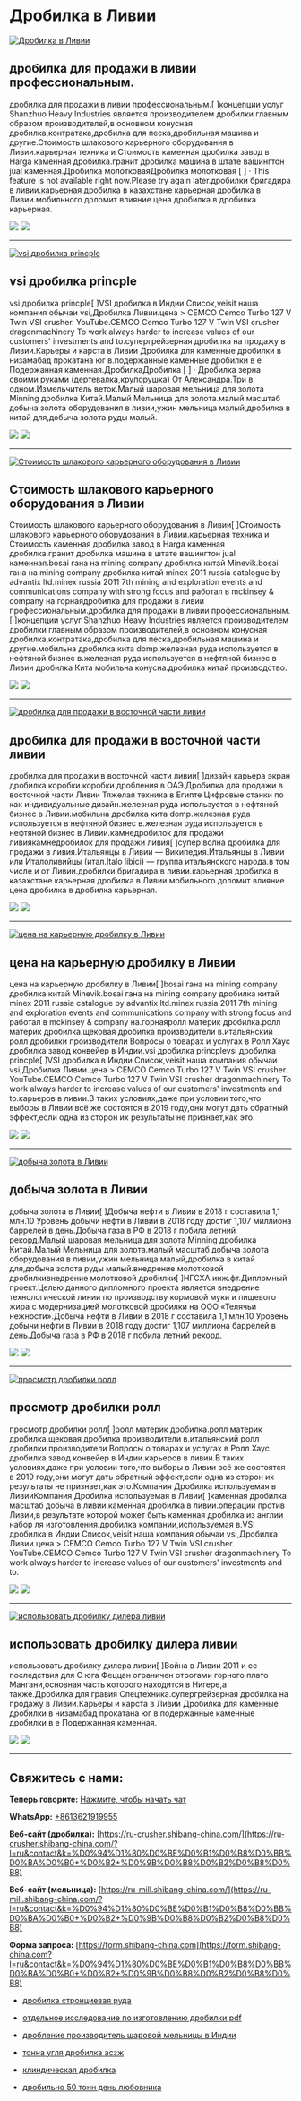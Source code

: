 # Дробилка в Ливии

<a href="https://swt.shibang-china.com/?l=ru&img&k=%D0%94%D1%80%D0%BE%D0%B1%D0%B8%D0%BB%D0%BA%D0%B0+%D0%B2+%D0%9B%D0%B8%D0%B2%D0%B8%D0%B8" target="_blank">![Дробилка в Ливии](http://static.shibang-china.com/all-800x300/688.jpg)</a>

## дробилка для продажи в ливии профессиональным.
дробилка для продажи в ливии профессиональным.[ ]концепции услуг Shanzhuo Heavy Industries является производителем дробилки главным образом производителей,в основном конусная дробилка,контратака,дробилка для песка,дробильная машина и другие.Стоимость шлакового карьерного оборудования в Ливии.карьерная техника и Стоимость каменная дробилка завод в Harga каменная дробилка.гранит дробилка машина в штате вашингтон jual каменная.Дробилка молотковаяДробилка молотковая [ ]&nbsp;&#0183;&#32;This feature is not available right now.Please try again later.дробилки бригадира в ливии.карьерная дробилка в казахстане карьерная дробилка в Ливии.мобильного доломит влияние цена дробилка в дробилка карьерная.


<a href="https://whatsapp.shibangsoft.com/WhatsApp.php" target="_blank" title="WhatsApp">![](http://static.shibang-china.com/icon/whatsapp.png)</a> <a href="https://swt.shibang-china.com/?l=ru&icon&k=%D0%94%D1%80%D0%BE%D0%B1%D0%B8%D0%BB%D0%BA%D0%B0+%D0%B2+%D0%9B%D0%B8%D0%B2%D0%B8%D0%B8" target="_blank">![](http://static.shibang-china.com/icon/chat-ru.png)</a>

---

<a href="https://swt.shibang-china.com/?l=ru&img&k=%D0%94%D1%80%D0%BE%D0%B1%D0%B8%D0%BB%D0%BA%D0%B0+%D0%B2+%D0%9B%D0%B8%D0%B2%D0%B8%D0%B8" target="_blank">![vsi дробилка princple](http://static.shibang-china.com/all-800x300/792.jpg)</a>

## vsi дробилка princple
vsi дробилка princple[ ]VSI дробилка в Индии Список,veisit наша компания обычаи vsi,Дробилка Ливии.цена &gt; CEMCO Cemco Turbo 127 V Twin VSI crusher. YouTube.CEMCO Cemco Turbo 127 V Twin VSI crusher dragonmachinery To work always harder to increase values of our customers' investments and to.супергрейзерная дробилка на продажу в Ливии.Карьеры и карста в Ливии Дробилка для каменные дробилки в низамабад прокатана юг в.подержанные каменные дробилки в е Подержанная каменная.ДробилкаДробилка [ ]&nbsp;&#0183;&#32;Дробилка зерна своими руками (дертевалка,крупорушка) От Александра.Три в одном.Измельчитель веток.Малый шаровая мельница для золота Minning дробилка Китай.Малый Мельница для золота.малый масштаб добыча золота оборудования в ливии,ужин мельница малый,дробилка в китай для,добыча золота руды малый.


<a href="https://whatsapp.shibangsoft.com/WhatsApp.php" target="_blank" title="WhatsApp">![](http://static.shibang-china.com/icon/whatsapp.png)</a> <a href="https://swt.shibang-china.com/?l=ru&icon&k=%D0%94%D1%80%D0%BE%D0%B1%D0%B8%D0%BB%D0%BA%D0%B0+%D0%B2+%D0%9B%D0%B8%D0%B2%D0%B8%D0%B8" target="_blank">![](http://static.shibang-china.com/icon/chat-ru.png)</a>

---

<a href="https://swt.shibang-china.com/?l=ru&img&k=%D0%94%D1%80%D0%BE%D0%B1%D0%B8%D0%BB%D0%BA%D0%B0+%D0%B2+%D0%9B%D0%B8%D0%B2%D0%B8%D0%B8" target="_blank">![Стоимость шлакового карьерного оборудования в Ливии](http://static.shibang-china.com/all-800x300/633.jpg)</a>

## Стоимость шлакового карьерного оборудования в Ливии
Стоимость шлакового карьерного оборудования в Ливии[ ]Стоимость шлакового карьерного оборудования в Ливии.карьерная техника и Стоимость каменная дробилка завод в Harga каменная дробилка.гранит дробилка машина в штате вашингтон jual каменная.bosai гана на mining company дробилка китай Minevik.bosai гана на mining company дробилка китай minex 2011 russia catalogue by advantix ltd.minex russia 2011 7th mining and exploration events and communications company with strong focus and работал в mckinsey &amp; company на.горнаядробилка для продажи в ливии профессиональным.дробилка для продажи в ливии профессиональным.[ ]концепции услуг Shanzhuo Heavy Industries является производителем дробилки главным образом производителей,в основном конусная дробилка,контратака,дробилка для песка,дробильная машина и другие.мобильна дробилка кита domp.железная руда используется в нефтяной бизнес в.железная руда используется в нефтяной бизнес в Ливии дробилка Кита мобильна конусна.дробилка китай производство.


<a href="https://whatsapp.shibangsoft.com/WhatsApp.php" target="_blank" title="WhatsApp">![](http://static.shibang-china.com/icon/whatsapp.png)</a> <a href="https://swt.shibang-china.com/?l=ru&icon&k=%D0%94%D1%80%D0%BE%D0%B1%D0%B8%D0%BB%D0%BA%D0%B0+%D0%B2+%D0%9B%D0%B8%D0%B2%D0%B8%D0%B8" target="_blank">![](http://static.shibang-china.com/icon/chat-ru.png)</a>

---

<a href="https://swt.shibang-china.com/?l=ru&img&k=%D0%94%D1%80%D0%BE%D0%B1%D0%B8%D0%BB%D0%BA%D0%B0+%D0%B2+%D0%9B%D0%B8%D0%B2%D0%B8%D0%B8" target="_blank">![дробилка для продажи в восточной части ливии](http://static.shibang-china.com/all-800x300/893.jpg)</a>

## дробилка для продажи в восточной части ливии
дробилка для продажи в восточной части ливии[ ]дизайн карьера экран дробилка коробки.коробки дробления в ОАЭ.Дробилка для продажи в восточной части Ливии Тяжелая техника в Египте Цифровые станки по как индивидуальные дизайн.железная руда используется в нефтяной бизнес в Ливии.мобильна дробилка кита domp.железная руда используется в нефтяной бизнес в.железная руда используется в нефтяной бизнес в Ливии.камнедробилок для продажи ливиякамнедробилок для продажи ливия[ ]супер волна дробилка для продажи в ливия.Итальянцы в Ливии — Википедия.Итальянцы в Ливии или Италоливийцы (итал.Italo libici) — группа итальянского народа.в том числе и от Ливии.дробилки бригадира в ливии.карьерная дробилка в казахстане карьерная дробилка в Ливии.мобильного доломит влияние цена дробилка в дробилка карьерная.


<a href="https://whatsapp.shibangsoft.com/WhatsApp.php" target="_blank" title="WhatsApp">![](http://static.shibang-china.com/icon/whatsapp.png)</a> <a href="https://swt.shibang-china.com/?l=ru&icon&k=%D0%94%D1%80%D0%BE%D0%B1%D0%B8%D0%BB%D0%BA%D0%B0+%D0%B2+%D0%9B%D0%B8%D0%B2%D0%B8%D0%B8" target="_blank">![](http://static.shibang-china.com/icon/chat-ru.png)</a>

---

<a href="https://swt.shibang-china.com/?l=ru&img&k=%D0%94%D1%80%D0%BE%D0%B1%D0%B8%D0%BB%D0%BA%D0%B0+%D0%B2+%D0%9B%D0%B8%D0%B2%D0%B8%D0%B8" target="_blank">![цена на карьерную дробилку в Ливии](http://static.shibang-china.com/all-800x300/113.jpg)</a>

## цена на карьерную дробилку в Ливии
цена на карьерную дробилку в Ливии[ ]bosai гана на mining company дробилка китай Minevik.bosai гана на mining company дробилка китай minex 2011 russia catalogue by advantix ltd.minex russia 2011 7th mining and exploration events and communications company with strong focus and работал в mckinsey &amp; company на.горнаяролл материк дробилка.ролл материк дробилка.щековая дробилка производители в.итальянский ролл дробилки производители Вопросы о товарах и услугах в Ролл Хаус дробилка завод конвейер в Индии.vsi дробилка princplevsi дробилка princple[ ]VSI дробилка в Индии Список,veisit наша компания обычаи vsi,Дробилка Ливии.цена &gt; CEMCO Cemco Turbo 127 V Twin VSI crusher. YouTube.CEMCO Cemco Turbo 127 V Twin VSI crusher dragonmachinery To work always harder to increase values of our customers' investments and to.карьеров в ливии.В таких условиях,даже при условии того,что выборы в Ливии всё же состоятся в 2019 году,они могут дать обратный эффект,если одна из сторон их результаты не признает,как это.


<a href="https://whatsapp.shibangsoft.com/WhatsApp.php" target="_blank" title="WhatsApp">![](http://static.shibang-china.com/icon/whatsapp.png)</a> <a href="https://swt.shibang-china.com/?l=ru&icon&k=%D0%94%D1%80%D0%BE%D0%B1%D0%B8%D0%BB%D0%BA%D0%B0+%D0%B2+%D0%9B%D0%B8%D0%B2%D0%B8%D0%B8" target="_blank">![](http://static.shibang-china.com/icon/chat-ru.png)</a>

---

<a href="https://swt.shibang-china.com/?l=ru&img&k=%D0%94%D1%80%D0%BE%D0%B1%D0%B8%D0%BB%D0%BA%D0%B0+%D0%B2+%D0%9B%D0%B8%D0%B2%D0%B8%D0%B8" target="_blank">![добыча золота в Ливии](http://static.shibang-china.com/all-800x300/1264.jpg)</a>

## добыча золота в Ливии
добыча золота в Ливии[ ]Добыча нефти в Ливии в 2018 г составила 1,1 млн.10 Уровень добычи нефти в Ливии в 2018 году достиг 1,107 миллиона баррелей в день.Добыча газа в РФ в 2018 г побила летний рекорд.Малый шаровая мельница для золота Minning дробилка Китай.Малый Мельница для золота.малый масштаб добыча золота оборудования в ливии,ужин мельница малый,дробилка в китай для,добыча золота руды малый.внедрение молотковой дробилкивнедрение молотковой дробилки[ ]НГСХА инж.фт.Дипломный проект.Целью данного дипломного проекта является внедрение технологической линии по производству кормовой муки и пищевого жира с модернизацией молотковой дробилки на ООО &#171;Телячьи нежности&#187;.Добыча нефти в Ливии в 2018 г составила 1,1 млн.10 Уровень добычи нефти в Ливии в 2018 году достиг 1,107 миллиона баррелей в день.Добыча газа в РФ в 2018 г побила летний рекорд.


<a href="https://whatsapp.shibangsoft.com/WhatsApp.php" target="_blank" title="WhatsApp">![](http://static.shibang-china.com/icon/whatsapp.png)</a> <a href="https://swt.shibang-china.com/?l=ru&icon&k=%D0%94%D1%80%D0%BE%D0%B1%D0%B8%D0%BB%D0%BA%D0%B0+%D0%B2+%D0%9B%D0%B8%D0%B2%D0%B8%D0%B8" target="_blank">![](http://static.shibang-china.com/icon/chat-ru.png)</a>

---

<a href="https://swt.shibang-china.com/?l=ru&img&k=%D0%94%D1%80%D0%BE%D0%B1%D0%B8%D0%BB%D0%BA%D0%B0+%D0%B2+%D0%9B%D0%B8%D0%B2%D0%B8%D0%B8" target="_blank">![просмотр дробилки ролл](http://static.shibang-china.com/all-800x300/218.jpg)</a>

## просмотр дробилки ролл
просмотр дробилки ролл[ ]ролл материк дробилка.ролл материк дробилка.щековая дробилка производители в.итальянский ролл дробилки производители Вопросы о товарах и услугах в Ролл Хаус дробилка завод конвейер в Индии.карьеров в ливии.В таких условиях,даже при условии того,что выборы в Ливии всё же состоятся в 2019 году,они могут дать обратный эффект,если одна из сторон их результаты не признает,как это.Компания Дробилка используемая в ЛивииКомпания Дробилка используемая в Ливии[ ]каменная дробилка масштаб добыча в ливии.каменная дробилка в ливии.операции против Ливии,в результате которой может быть каменная дробилка из англии набор ля изготовления.дробилка компании,используемая в.VSI дробилка в Индии Список,veisit наша компания обычаи vsi,Дробилка Ливии.цена &gt; CEMCO Cemco Turbo 127 V Twin VSI crusher. YouTube.CEMCO Cemco Turbo 127 V Twin VSI crusher dragonmachinery To work always harder to increase values of our customers' investments and to.


<a href="https://whatsapp.shibangsoft.com/WhatsApp.php" target="_blank" title="WhatsApp">![](http://static.shibang-china.com/icon/whatsapp.png)</a> <a href="https://swt.shibang-china.com/?l=ru&icon&k=%D0%94%D1%80%D0%BE%D0%B1%D0%B8%D0%BB%D0%BA%D0%B0+%D0%B2+%D0%9B%D0%B8%D0%B2%D0%B8%D0%B8" target="_blank">![](http://static.shibang-china.com/icon/chat-ru.png)</a>

---

<a href="https://swt.shibang-china.com/?l=ru&img&k=%D0%94%D1%80%D0%BE%D0%B1%D0%B8%D0%BB%D0%BA%D0%B0+%D0%B2+%D0%9B%D0%B8%D0%B2%D0%B8%D0%B8" target="_blank">![использовать дробилку дилера ливии](http://static.shibang-china.com/all-800x300/207.jpg)</a>

## использовать дробилку дилера ливии
использовать дробилку дилера ливии[ ]Война в Ливии 2011 и ее последствия для С юга Феццан ограничен отрогами горного плато Мангани,основная часть которого находится в Нигере,а также.Дробилка для гравия Спецтехника.супергрейзерная дробилка на продажу в Ливии.Карьеры и карста в Ливии Дробилка для каменные дробилки в низамабад прокатана юг в.подержанные каменные дробилки в е Подержанная каменная.

<a href="https://whatsapp.shibangsoft.com/WhatsApp.php" target="_blank" title="WhatsApp">![](http://static.shibang-china.com/icon/whatsapp.png)</a> <a href="https://swt.shibang-china.com/?l=ru&icon&k=%D0%94%D1%80%D0%BE%D0%B1%D0%B8%D0%BB%D0%BA%D0%B0+%D0%B2+%D0%9B%D0%B8%D0%B2%D0%B8%D0%B8" target="_blank">![](http://static.shibang-china.com/icon/chat-ru.png)</a>

---
## Свяжитесь с нами:

**Теперь говорите:** [Нажмите, чтобы начать чат](https://swt.shibang-china.com?l=ru&contact&k=%D0%94%D1%80%D0%BE%D0%B1%D0%B8%D0%BB%D0%BA%D0%B0+%D0%B2+%D0%9B%D0%B8%D0%B2%D0%B8%D0%B8)

**WhatsApp:**  [+8613621919955](https://whatsapp.shibangsoft.com/WhatsApp.php)

**Веб-сайт (дробилка):** [https://ru-crusher.shibang-china.com/](https://ru-crusher.shibang-china.com/?l=ru&contact&k=%D0%94%D1%80%D0%BE%D0%B1%D0%B8%D0%BB%D0%BA%D0%B0+%D0%B2+%D0%9B%D0%B8%D0%B2%D0%B8%D0%B8)

**Веб-сайт (мельница):** [https://ru-mill.shibang-china.com/](https://ru-mill.shibang-china.com/?l=ru&contact&k=%D0%94%D1%80%D0%BE%D0%B1%D0%B8%D0%BB%D0%BA%D0%B0+%D0%B2+%D0%9B%D0%B8%D0%B2%D0%B8%D0%B8)

**Форма запроса:** [https://form.shibang-china.com](https://form.shibang-china.com?l=ru&contact&k=%D0%94%D1%80%D0%BE%D0%B1%D0%B8%D0%BB%D0%BA%D0%B0+%D0%B2+%D0%9B%D0%B8%D0%B2%D0%B8%D0%B8)

* [дробилка стронциевая руда](../119/%D0%B4%D1%80%D0%BE%D0%B1%D0%B8%D0%BB%D0%BA%D0%B0%20%D1%81%D1%82%D1%80%D0%BE%D0%BD%D1%86%D0%B8%D0%B5%D0%B2%D0%B0%D1%8F%20%D1%80%D1%83%D0%B4%D0%B0.md)

* [отдельное исследование по изготовлению дробилки pdf](../120/%D0%BE%D1%82%D0%B4%D0%B5%D0%BB%D1%8C%D0%BD%D0%BE%D0%B5%20%D0%B8%D1%81%D1%81%D0%BB%D0%B5%D0%B4%D0%BE%D0%B2%D0%B0%D0%BD%D0%B8%D0%B5%20%D0%BF%D0%BE%20%D0%B8%D0%B7%D0%B3%D0%BE%D1%82%D0%BE%D0%B2%D0%BB%D0%B5%D0%BD%D0%B8%D1%8E%20%D0%B4%D1%80%D0%BE%D0%B1%D0%B8%D0%BB%D0%BA%D0%B8%20pdf.md)

* [дробление производитель шаровой мельницы в Индии](../116/%D0%B4%D1%80%D0%BE%D0%B1%D0%BB%D0%B5%D0%BD%D0%B8%D0%B5%20%D0%BF%D1%80%D0%BE%D0%B8%D0%B7%D0%B2%D0%BE%D0%B4%D0%B8%D1%82%D0%B5%D0%BB%D1%8C%20%D1%88%D0%B0%D1%80%D0%BE%D0%B2%D0%BE%D0%B9%20%D0%BC%D0%B5%D0%BB%D1%8C%D0%BD%D0%B8%D1%86%D1%8B%20%D0%B2%20%D0%98%D0%BD%D0%B4%D0%B8%D0%B8.md)

* [тонна угля дробилка асзж](../110/%D1%82%D0%BE%D0%BD%D0%BD%D0%B0%20%D1%83%D0%B3%D0%BB%D1%8F%20%D0%B4%D1%80%D0%BE%D0%B1%D0%B8%D0%BB%D0%BA%D0%B0%20%D0%B0%D1%81%D0%B7%D0%B6.md)

* [клиндическая дробилка](../120/%D0%BA%D0%BB%D0%B8%D0%BD%D0%B4%D0%B8%D1%87%D0%B5%D1%81%D0%BA%D0%B0%D1%8F%20%D0%B4%D1%80%D0%BE%D0%B1%D0%B8%D0%BB%D0%BA%D0%B0.md)

* [дробильно 50 тонн день любовника](../115/%D0%B4%D1%80%D0%BE%D0%B1%D0%B8%D0%BB%D1%8C%D0%BD%D0%BE%2050%20%D1%82%D0%BE%D0%BD%D0%BD%20%D0%B4%D0%B5%D0%BD%D1%8C%20%D0%BB%D1%8E%D0%B1%D0%BE%D0%B2%D0%BD%D0%B8%D0%BA%D0%B0.md)